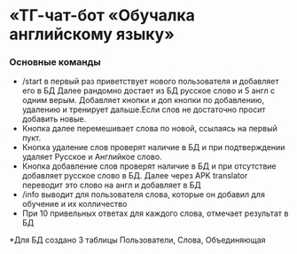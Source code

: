 # «ТГ-чат-бот «Обучалка английскому языку»

### Основные команды

* /start в первый раз приветствует нового пользователя и добавляет его в БД Далее рандомно достает из БД русское слово и 5 англ с одним верым. Добавляет кнопки и доп кнопки по добавлению, удалению и тренирует дальше.Если слов не достаточно просит добавить новые. 
* Кнопка далее перемешивает слова по новой, ссылаясь на первый пукт.
* Кнопка удаление слов проверят наличие в БД и при подтверждении удаляет Русское и Английкое слово.
* Кнопка добавление слов проверят наличие в БД и при отсутствие добавляет русское слово в БД. Далее через APK translator переводит это слово на англ и добавляет в БД
* /info выводит для пользователя слова, которые он добавил для обучение и их колличество 
* При 10 привельных ответах для каждого слова, отмечает результат в БД

*Для БД создано 3 таблицы Пользователи, Слова, Объединяющая
